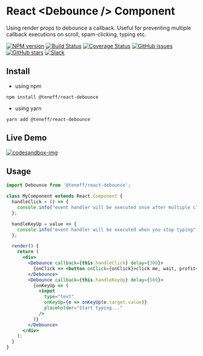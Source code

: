 # React &lt;Debounce /&gt; Component
Using render props to debounce a callback. Useful for preventing multiple callback executions on scroll, spam-clicking, typing etc. 

[![NPM version][npm-img-latest]][npm-url]
[![Build Status][build-img]][build-url]
[![Coverage Status][coverage-image]][coverage-url]
[![GitHub issues][issues-image]][issues-url]
[![GitHub stars][github-stars-img]][github-stars-url]
[![Slack][slack-image]][slack-url]


## Install

- using npm
```
npm install @teneff/react-debounce
```

- using yarn
```
yarn add @teneff/react-debounce
```

## Live Demo
[![codesandbox-img]][codesandbox-url]

## Usage

```jsx
import Debounce from '@teneff/react-debounce';

class MyComponent extends React.Component {
  handleClick = () => {
    console.info("event handler will be executed once after multiple clicks");
  };

  handleKeyUp = value => {
    console.info("event handler will be executed when you stop typing", value);
  };

  render() {
    return (
      <div>
        <Debounce callback={this.handleClick} delay={300}>
          {onClick => <button onClick={onClick}>click me, wait, profit</button>}
        </Debounce>
        <Debounce callback={this.handleKeyUp} delay={500}>
          {onKeyUp => (
            <input
              type="text"
              onKeyUp={e => onKeyUp(e.target.value)}
              placeholder="Start typing..."
            />
          )}
        </Debounce>
      </div>
    );
  }
}
```

[npm-img-latest]: https://img.shields.io/npm/v/@teneff/react-debounce/latest.svg?logo=npm&style=flat
[npm-img-next]: https://img.shields.io/npm/v/@teneff/react-debounce/next.svg?logo=npm&style=flat
[npm-url]: https://www.npmjs.com/package/@teneff/react-debounce

[build-img]: https://img.shields.io/circleci/project/github/Teneff/react-debounce/master.svg?label=master&logo=circleci&style=flat
[build-url]: https://circleci.com/gh/Teneff/react-debounce/tree/master

[coverage-image]: https://img.shields.io/codecov/c/github/Teneff/react-debounce/master.svg?logo=codecov&style=flat
[coverage-url]: https://codecov.io/gh/Teneff/react-debounce/branch/master

[slack-image]: https://img.shields.io/badge/%23react--debounce-ff69b4.svg?logo=slack&label=slack
[slack-url]: https://dip-in-milk.slack.com/messages/CFASVNPCG

[issues-image]: https://img.shields.io/github/issues/Teneff/react-debounce/bug.svg?logo=github&style=flat
[issues-url]: https://github.com/teneff/react-debounce/issues

[github-stars-img]: https://img.shields.io/github/stars/teneff/react-debounce.svg?logo=github&logoColor=fff
[github-stars-url]: https://github.com/teneff/react-debounce/stargazers

[codesandbox-img]: https://codesandbox.io/static/img/play-codesandbox.svg
[codesandbox-url]: https://codesandbox.io/s/927l985x94 